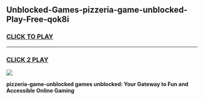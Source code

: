 
## Unblocked-Games-pizzeria-game-unblocked-Play-Free-qok8i
<h3>
<a href="https://premium76.site?title=pizzeria-game-unblocked&ref=24M">CLICK TO PLAY</a></h3>
<hr>

<h3>
<a href="https://premium76.site?title=pizzeria-game-unblocked&ref=24M">CLICK 2 PLAY</a>
  
</h3>

<a href="https://premium76.site?title=pizzeria-game-unblocked&ref=24M"><img src="https://clearcache.store/games.png"></a>


**pizzeria-game-unblocked games unblocked: Your Gateway to Fun and Accessible Online Gaming**
